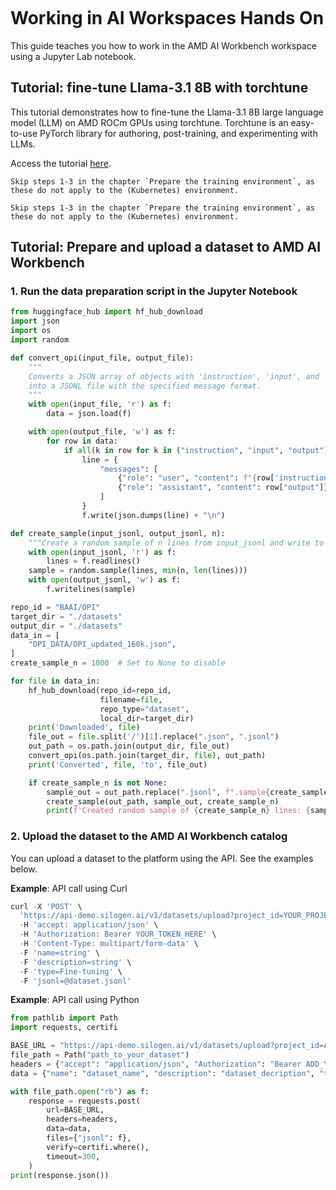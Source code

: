 <!--
Copyright © Advanced Micro Devices, Inc., or its affiliates.

SPDX-License-Identifier: MIT
-->

```{tags} AMD AI Workbench, workspaces, tutorial
```

# Working in AI Workspaces Hands On

This guide teaches you how to work in the AMD AI Workbench workspace using a Jupyter Lab notebook.

## Tutorial: fine-tune Llama-3.1 8B with torchtune

This tutorial demonstrates how to fine-tune the Llama-3.1 8B large language model (LLM) on AMD ROCm GPUs using torchtune. Torchtune is an easy-to-use PyTorch library for authoring, post-training, and experimenting with LLMs.

Access the tutorial [here](https://rocm.docs.amd.com/projects/ai-developer-hub/en/v3.0/notebooks/fine_tune/llama_factory_llama3.html).

```{tip}
Skip steps 1-3 in the chapter `Prepare the training environment`, as these do not apply to the (Kubernetes) environment.
```
```{tip}
Skip steps 1-3 in the chapter `Prepare the training environment`, as these do not apply to the (Kubernetes) environment.
```

## Tutorial: Prepare and upload a dataset to AMD AI Workbench

### 1. Run the data preparation script in the Jupyter Notebook

```python
from huggingface_hub import hf_hub_download
import json
import os
import random

def convert_opi(input_file, output_file):
    """
    Converts a JSON array of objects with 'instruction', 'input', and 'output' fields
    into a JSONL file with the specified message format.
    """
    with open(input_file, 'r') as f:
        data = json.load(f)

    with open(output_file, 'w') as f:
        for row in data:
            if all(k in row for k in ("instruction", "input", "output")):
                line = {
                    "messages": [
                        {"role": "user", "content": f"{row['instruction']} Sequence: {row['input']}"},
                        {"role": "assistant", "content": row["output"]}
                    ]
                }
                f.write(json.dumps(line) + "\n")

def create_sample(input_jsonl, output_jsonl, n):
    """Create a random sample of n lines from input_jsonl and write to output_jsonl."""
    with open(input_jsonl, 'r') as f:
        lines = f.readlines()
    sample = random.sample(lines, min(n, len(lines)))
    with open(output_jsonl, 'w') as f:
        f.writelines(sample)

repo_id = "BAAI/OPI"
target_dir = "./datasets"
output_dir = "./datasets"
data_in = [
    "OPI_DATA/OPI_updated_160k.json",
]
create_sample_n = 1000  # Set to None to disable

for file in data_in:
    hf_hub_download(repo_id=repo_id,
                    filename=file,
                    repo_type="dataset",
                    local_dir=target_dir)
    print('Downloaded', file)
    file_out = file.split('/')[1].replace(".json", ".jsonl")
    out_path = os.path.join(output_dir, file_out)
    convert_opi(os.path.join(target_dir, file), out_path)
    print('Converted', file, 'to', file_out)

    if create_sample_n is not None:
        sample_out = out_path.replace(".jsonl", f".sample{create_sample_n}.jsonl")
        create_sample(out_path, sample_out, create_sample_n)
        print(f'Created random sample of {create_sample_n} lines: {sample_out}')
```

### 2. Upload the dataset to the AMD AI Workbench catalog

You can upload a dataset to the platform using the API. See the examples below.

**Example**: API call using Curl

```python
curl -X 'POST' \
  'https://api-demo.silogen.ai/v1/datasets/upload?project_id=YOUR_PROJECT_UUID_HERE' \
  -H 'accept: application/json' \
  -H 'Authorization: Bearer YOUR_TOKEN_HERE' \
  -H 'Content-Type: multipart/form-data' \
  -F 'name=string' \
  -F 'description=string' \
  -F 'type=Fine-tuning' \
  -F 'jsonl=@dataset.jsonl'
```

**Example**: API call using Python

```python
from pathlib import Path
import requests, certifi

BASE_URL = "https://api-demo.silogen.ai/v1/datasets/upload?project_id=ADD_YOUR_PROJECT_ID"
file_path = Path("path_to_your_dataset")
headers = {"accept": "application/json", "Authorization": "Bearer ADD_YOUR_TOKEN"}
data = {"name": "dataset_name", "description": "dataset_decription", "type": "Fine-tuning"}

with file_path.open("rb") as f:
    response = requests.post(
        url=BASE_URL,
        headers=headers,
        data=data,
        files={"jsonl": f},
        verify=certifi.where(),
        timeout=300,
    )
print(response.json())
```
